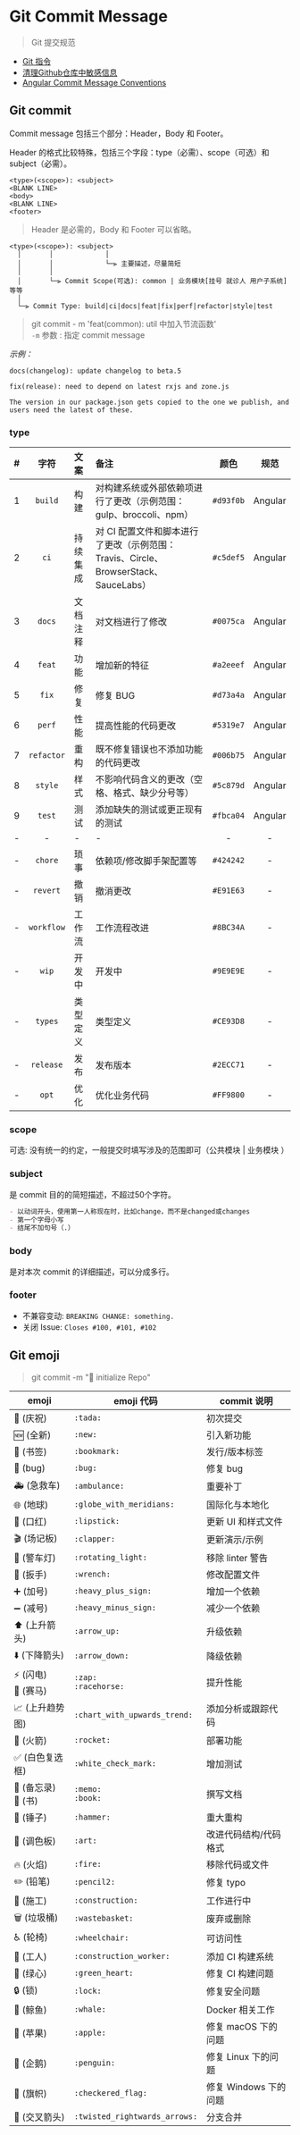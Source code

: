 # Git Commit Message

> Git 提交规范

- [Git 指令](./docs/git-command.md)
- [清理Github仓库中敏感信息](./docs/clean_sensitive_file.md)
- [Angular Commit Message Conventions](https://github.com/angular/angular/blob/22b96b9/CONTRIBUTING.md#-commit-message-guidelines)

## Git commit

Commit message 包括三个部分：Header，Body 和 Footer。

Header 的格式比较特殊，包括三个字段：type（必需）、scope（可选）和subject（必需）。

```text
<type>(<scope>): <subject>
<BLANK LINE>
<body>
<BLANK LINE>
<footer>
```

> Header 是必需的，Body 和 Footer 可以省略。

```text
<type>(<scope>): <subject>
  │       │             │
  │       │             └─⫸ 主要描述，尽量简短
  │       │
  │       └─⫸ Commit Scope(可选): common | 业务模块[挂号 就诊人 用户子系统] 等等
  │
  └─⫸ Commit Type: build|ci|docs|feat|fix|perf|refactor|style|test
```

> git commit - m 'feat(common): util 中加入节流函数'  
> `-m` 参数 : 指定 commit message

*示例：*

```text
docs(changelog): update changelog to beta.5
```

```text
fix(release): need to depend on latest rxjs and zone.js

The version in our package.json gets copied to the one we publish, and users need the latest of these.
```

### type

|#|字符|文案|备注|颜色|规范|
|:---:|:---:|:---|:---|:---:|:---:|
|1|`build`|构建|对构建系统或外部依赖项进行了更改（示例范围：gulp、broccoli、npm）|`#d93f0b`|Angular|
|2|`ci`|持续集成|对 CI 配置文件和脚本进行了更改（示例范围：Travis、Circle、BrowserStack、SauceLabs）|`#c5def5`|Angular|
|3|`docs`|文档注释|对文档进行了修改|`#0075ca`|Angular|
|4|`feat`|功能|增加新的特征|`#a2eeef`|Angular|
|5|`fix`|修复|修复 BUG|`#d73a4a`|Angular|
|6|`perf`|性能|提高性能的代码更改|`#5319e7`|Angular|
|7|`refactor`|重构|既不修复错误也不添加功能的代码更改|`#006b75`|Angular|
|8|`style`|样式|不影响代码含义的更改（空格、格式、缺少分号等）|`#5c879d`|Angular|
|9|`test`|测试|添加缺失的测试或更正现有的测试|`#fbca04`|Angular|
|-|-|-|-|-|-|-|
|-|`chore`|琐事|依赖项/修改脚手架配置等|`#424242`|-|
|-|`revert`|撤销|撤消更改|`#E91E63`|-|
|-|`workflow`|工作流|工作流程改进|`#8BC34A`|-|
|-|`wip`|开发中|开发中|`#9E9E9E`|-|
|-|`types`|类型定义|类型定义|`#CE93D8`|-|
|-|`release`|发布|发布版本|`#2ECC71`|-|
|-|`opt`|优化|优化业务代码|`#FF9800`|-|

### scope

可选: 没有统一的约定，一般提交时填写涉及的范围即可（公共模块 | 业务模块 ）

### subject

是 commit 目的的简短描述，不超过50个字符。

```md
- 以动词开头，使用第一人称现在时，比如change，而不是changed或changes
- 第一个字母小写
- 结尾不加句号（.）
```

### body

是对本次 commit 的详细描述，可以分成多行。

### footer

- 不兼容变动: `BREAKING CHANGE: something.`
- 关闭 Issue: `Closes #100, #101, #102`

## Git emoji

> git commit -m ":tada: initialize Repo"

|               emoji                |           emoji 代码            |    commit 说明    |
| ---------------------------------- | ----------------------------- | --------------- |
|            :tada: (庆祝)             |           `:tada:`            |      初次提交       |
|             :new: (全新)             |            `:new:`            |      引入新功能      |
|          :bookmark: (书签)           |         `:bookmark:`          |     发行/版本标签     |
|            :bug: (bug)             |            `:bug:`            |     修复 bug      |
|         :ambulance: (急救车)          |         `:ambulance:`         |      重要补丁       |
|    :globe_with_meridians: (地球)     |   `:globe_with_meridians:`    |     国际化与本地化     |
|          :lipstick: (口红)           |         `:lipstick:`          |   更新 UI 和样式文件   |
|          :clapper: (场记板)           |          `:clapper:`          |     更新演示/示例     |
|       :rotating_light: (警车灯)       |      `:rotating_light:`       |  移除 linter 警告   |
|           :wrench: (扳手)            |          `:wrench:`           |     修改配置文件      |
|       :heavy_plus_sign: (加号)       |      `:heavy_plus_sign:`      |     增加一个依赖      |
|      :heavy_minus_sign: (减号)       |     `:heavy_minus_sign:`      |     减少一个依赖      |
|         :arrow_up: (上升箭头)          |         `:arrow_up:`          |      升级依赖       |
|        :arrow_down: (下降箭头)         |        `:arrow_down:`         |      降级依赖       |
|   :zap: (闪电)<br>:racehorse: (赛马)   |   `:zap:`<br>`:racehorse:`    |      提升性能       |
| :chart_with_upwards_trend: (上升趋势图) | `:chart_with_upwards_trend:`  |    添加分析或跟踪代码    |
|           :rocket: (火箭)            |          `:rocket:`           |      部署功能       |
|     :white_check_mark: (白色复选框)     |     `:white_check_mark:`      |      增加测试       |
|     :memo: (备忘录)<br>:book: (书)     |     `:memo:`<br>`:book:`      |      撰写文档       |
|           :hammer: (锤子)            |          `:hammer:`           |      重大重构       |
|            :art: (调色板)             |            `:art:`            |   改进代码结构/代码格式   |
|            :fire: (火焰)             |           `:fire:`            |     移除代码或文件     |
|           :pencil2: (铅笔)           |          `:pencil2:`          |     修复 typo     |
|        :construction: (施工)         |       `:construction:`        |      工作进行中      |
|        :wastebasket: (垃圾桶)         |        `:wastebasket:`        |      废弃或删除      |
|         :wheelchair: (轮椅)          |        `:wheelchair:`         |      可访问性       |
|     :construction_worker: (工人)     |    `:construction_worker:`    |   添加 CI 构建系统    |
|         :green_heart: (绿心)         |        `:green_heart:`        |   修复 CI 构建问题    |
|             :lock: (锁)             |           `:lock:`            |     修复安全问题      |
|            :whale: (鲸鱼)            |           `:whale:`           |   Docker 相关工作   |
|            :apple: (苹果)            |           `:apple:`           |  修复 macOS 下的问题  |
|           :penguin: (企鹅)           |          `:penguin:`          |  修复 Linux 下的问题  |
|       :checkered_flag: (旗帜)        |      `:checkered_flag:`       | 修复 Windows 下的问题 |
| :twisted_rightwards_arrows: (交叉箭头) | `:twisted_rightwards_arrows:` |      分支合并       |